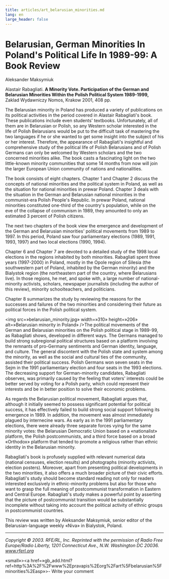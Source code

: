 ```yaml
---
title: articles/art_belarusian_minorities.md 
lang: en
large_header: false
---
```



<h1 id=»belarusian-german-minorities-in-polands-political-life-in-1989-99-a-book-review»>Belarusian, German Minorities In Poland's Political Life In 1989-99: A Book Review</h1>

Aleksander Maksymiuk


Alastair Rabagliati. <strong>A Minority Vote. Participation of the German and Belarusian Minorities Within the Polish Political System 1989-1999,</strong> Zaklad Wydawniczy Nomos, Krakow 2001, 408 pp.


The Belarusian minority in Poland has produced a variety of publications on its political activities in the period covered in Alastair Rabagliati's book. These publications include even students' textbooks. Unfortunately, all of them are in Belarusian or Polish, so any Western scholar interested in the life of Polish Belarusians would be put to the difficult task of mastering the two languages if he or she wanted to get some insight into the subject of his or her interest. Therefore, the appearance of Rabagliati's insightful and comprehensive study of the political life of Polish Belarusians and of Polish Germans can only be welcomed by Western scholars and the two concerned minorities alike. The book casts a fascinating light on the two little-known minority communities that some 14 months from now will join the larger European Union community of nations and nationalities.


The book consists of eight chapters. Chapter 1 and Chapter 2 discuss the concepts of national minorities and the political system in Poland, as well as the situation for national minorities in prewar Poland. Chapter 3 deals with the situation in the German and Belarusian national minorities in the communist-era Polish People's Republic. In prewar Poland, national minorities constituted one-third of the country's population, while on the eve of the collapse of communism in 1989, they amounted to only an estimated 3 percent of Polish citizens.


The next two chapters of the book view the emergence and development of the German and Belarusian minorities' political movements from 1989 to 1997. In this period, Poland saw four parliamentary elections (1989, 1991, 1993, 1997) and two local elections (1990, 1994).


Chapter 6 and Chapter 7 are devoted to a detailed study of the 1998 local elections in the regions inhabited by both minorities. Rabagliati spent three years (1997-2000) in Poland, mostly in the Opole region of Silesia (the southwestern part of Poland, inhabited by the German minority) and the Bialystok region (the northeastern part of the country, where Belarusians live). In those regions, he met, and spoke with, a large number of national-minority activists, scholars, newspaper journalists (including the author of this review), minority schoolteachers, and politicians.


Chapter 8 summarizes the study by reviewing the reasons for the successes and failures of the two minorities and considering their future as political forces in the Polish political system.


<img src=»belarusian_minority.jpg» width=»310» height=»206» alt=»Belarusian minority in Poland» />The political movements of the German and Belarusian minorities on the Polish political stage in 1989-99, as Rabagliati shows, developed in different ways. The Germans managed to build strong subregional political structures based on a platform involving the remnants of pro-Germany sentiments and German identity, language, and culture. The general discontent with the Polish state and system among the minority, as well as the social and cultural ties of the community, assisted their political success. Polish Germans won seven seats in the Sejm in the 1991 parliamentary election and four seats in the 1993 elections. The decreasing support for German-minority candidates, Rabagliati observes, was primarily caused by the feeling that voters' interests could be better served by voting for a Polish party, which could represent their interests and be in better position to solve their economic problems.


As regards the Belarusian political movement, Rabagliati argues that, although it initially seemed to possess significant potential for political success, it has effectively failed to build strong social support following its emergence in 1989. In addition, the movement was almost immediately plagued by internecine wars. As early as in the 1991 parliamentary elections, there were already three separate forces vying for the same minority votes: the Belarusian Democratic Union based on a «nationalist» platform, the Polish postcommunists, and a third force based on a broad «Orthodox» platform that tended to promote a religious rather than ethnic identity in the Belarusian minority.


Rabagliati's book is profusely supplied with relevant numerical data (national censuses, election results) and photographs (minority activists, election posters). Moreover, apart from presenting political developments in the two minorities, it also offers a much broader picture of their civic efforts. Rabagliati's study should become standard reading not only for readers interested exclusively in ethnic-minority problems but also for those who want to grasp the full meaning of postcommunist transformation in Eastern and Central Europe. Rabagliati's study makes a powerful point by asserting that the picture of postcommunist transition would be substantially incomplete without taking into account the political activity of ethnic groups in postcommunist countries.


This review was written by Aleksander Maksymiuk, senior editor of the Belarusian-language weekly «Niva» in Bialystok, Poland.

<hr />

 *Copyright © 2003. RFE/RL, Inc. Reprinted with the permission of Radio Free Europe/Radio Liberty, 1201 Connecticut Ave., N.W. Washington DC 20036. www.rferl.org* 


«small»><a href=»gb_add.html?ref=http%3A%2F%2Fwww%2Epravapis%2Eorg%2Fart%5Fbelarusian%5Fminorities%2Easp»>- Write your comment</a></span>

